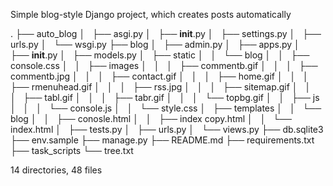 Simple blog-style Django project, which creates posts automatically



.
├── auto_blog
│   ├── asgi.py
│   ├── __init__.py
│   ├── settings.py
│   ├── urls.py
│   └── wsgi.py
├── blog
│   ├── admin.py
│   ├── apps.py
│   ├── __init__.py
│   ├── models.py
│   ├── static
│   │   └── blog
│   │       ├── console.css
│   │       ├── images
│   │       │   ├── commentb.gif
│   │       │   ├── commentb.jpg
│   │       │   ├── contact.gif
│   │       │   ├── home.gif
│   │       │   ├── rmenuhead.gif
│   │       │   ├── rss.jpg
│   │       │   ├── sitemap.gif
│   │       │   ├── tabl.gif
│   │       │   ├── tabr.gif
│   │       │   └── topbg.gif
│   │       ├── js
│   │       │   └── console.js
│   │       └── style.css
│   ├── templates
│   │   └── blog
│   │       ├── conosle.html
│   │       ├── index copy.html
│   │       └── index.html
│   ├── tests.py
│   ├── urls.py
│   └── views.py
├── db.sqlite3
├── env.sample
├── manage.py
├── README.md
├── requirements.txt
├── task_scripts
└── tree.txt

14 directories, 48 files
